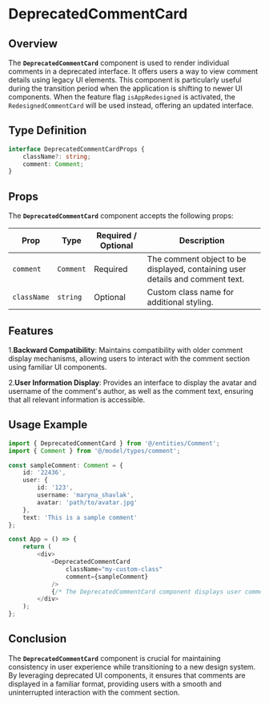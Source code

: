 # DeprecatedCommentCard

## Overview
The **`DeprecatedCommentCard`** component is used to render individual comments in a deprecated interface. It offers users a way to view comment details using legacy UI elements. This component is particularly useful during the transition period when the application is shifting to newer UI components. 
When the feature flag `isAppRedesigned` is activated, the `RedesignedCommentCard` will be used instead, offering an updated interface.

## Type Definition 
```typescript
interface DeprecatedCommentCardProps {
    className?: string;
    comment: Comment;
}
```

## Props
The **`DeprecatedCommentCard`** component accepts the following props:

| Prop       | Type       | Required / Optional | Description                                                               |
|------------|------------|----------------------|---------------------------------------------------------------------------|
| `comment` | `Comment`   | Required             | The comment object to be displayed, containing user details and comment text.             |
| `className` | `string`   | Optional             | Custom class name for additional styling.                                 |


## Features
1.**Backward Compatibility**: Maintains compatibility with older comment display mechanisms, allowing users to interact with the comment section using familiar UI components.

2.**User Information Display**: Provides an interface to display the avatar and username of the comment's author, as well as the comment text, ensuring that all relevant information is accessible.

## Usage Example
```typescript jsx
import { DeprecatedCommentCard } from '@/entities/Comment';
import { Comment } from '@/model/types/comment';

const sampleComment: Comment = {
    id: '22436',
    user: {
        id: '123',
        username: 'maryna_shavlak',
        avatar: 'path/to/avatar.jpg'
    },
    text: 'This is a sample comment'
};

const App = () => {
    return (
        <div>
            <DeprecatedCommentCard
                className="my-custom-class"
                comment={sampleComment}
            />
            {/* The DeprecatedCommentCard component displays user comments with legacy styling */}
        </div>
    );
};

```
## Conclusion
The **`DeprecatedCommentCard`** component is crucial for maintaining consistency in user experience while transitioning to a new design system. By leveraging deprecated UI components, it ensures that comments are displayed in a familiar format, providing users with a smooth and uninterrupted interaction with the comment section.
